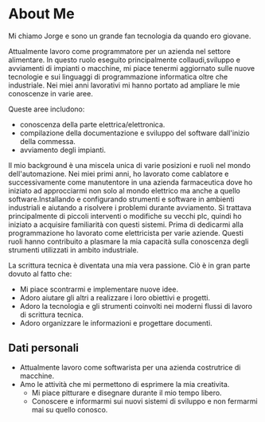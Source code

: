 # About Me

Mi chiamo Jorge e sono un grande fan tecnologia da quando ero giovane.

Attualmente lavoro come programmatore per un azienda nel settore alimentare. In questo ruolo eseguito principalmente collaudi,sviluppo e avviamenti di impianti o macchine, mi piace tenermi aggiornato sulle nuove tecnologie e sui linguaggi di programmazione informatica oltre che industriale. Nei miei anni lavorativi mi hanno portato ad ampliare le mie conoscenze in varie aree.

Queste aree includono:

* conoscenza della parte elettrica/elettronica.
* compilazione della documentazione e sviluppo del software dall'inizio della commessa.
* avviamento degli impianti.

Il mio background è una miscela unica di varie posizioni e ruoli nel mondo dell'automazione. Nei miei primi anni, ho lavorato come cablatore e successivamente come manutentore in una azienda farmaceutica dove ho iniziato ad approcciarmi non solo al mondo elettrico ma anche a quello software.Installando e configurando strumenti e software in ambienti industriali e aiutando a risolvere i problemi durante avviamento. Si trattava principalmente di piccoli interventi o modifiche su vecchi plc, quindi ho iniziato a acquisire familiarità con questi sistemi. Prima di dedicarmi alla programmazione ho lavorato come elettricista per varie aziende. Questi ruoli hanno contribuito a plasmare la mia capacità sulla conoscenza degli strumenti utilizzati in ambito industriale.

La scrittura tecnica è diventata una mia vera passione. Ciò è in gran parte dovuto al fatto che:

* Mi piace scontrarmi e implementare nuove idee.
* Adoro aiutare gli altri a realizzare i loro obiettivi e progetti.
* Adoro la tecnologia e gli strumenti coinvolti nei moderni flussi di lavoro di scrittura tecnica.
* Adoro organizzare le informazioni e progettare documenti.

## Dati personali

* Attualmente lavoro come softwarista per una azienda costrutrice di macchine.
* Amo le attività che mi permettono di esprimere la mia creativita.
     * Mi piace pitturare e disegnare durante il mio tempo libero.
     * Conoscere e informarmi sui nuovi sistemi di sviluppo e non fermarmi mai su quello conosco.
